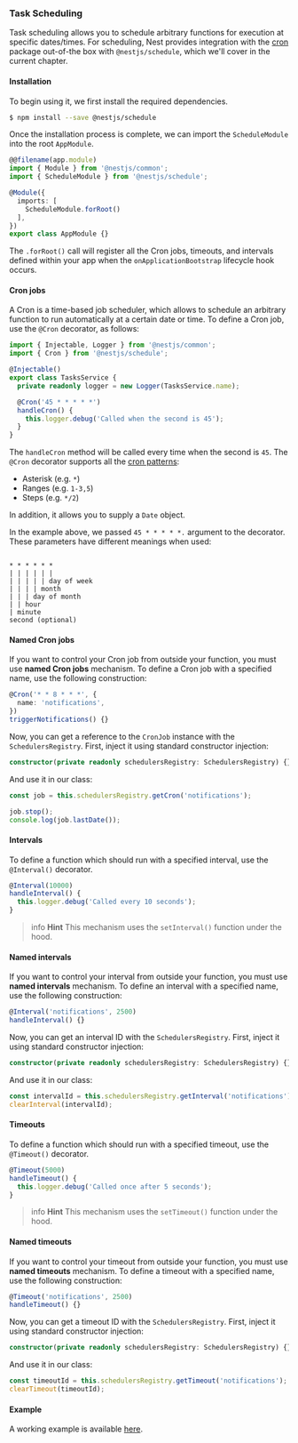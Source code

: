 ### Task Scheduling

Task scheduling allows you to schedule arbitrary functions for execution at specific dates/times.
For scheduling, Nest provides integration with the [cron](https://github.com/kelektiv/node-cron) package out-of-the box with `@nestjs/schedule`, which we'll cover in the current chapter.

#### Installation

To begin using it, we first install the required dependencies.

```bash
$ npm install --save @nestjs/schedule
```

Once the installation process is complete, we can import the `ScheduleModule` into the root `AppModule`.

```typescript
@@filename(app.module)
import { Module } from '@nestjs/common';
import { ScheduleModule } from '@nestjs/schedule';

@Module({
  imports: [
    ScheduleModule.forRoot()
  ],
})
export class AppModule {}
```

The `.forRoot()` call will register all the Cron jobs, timeouts, and intervals defined within your app when the `onApplicationBootstrap` lifecycle hook occurs.

#### Cron jobs

A Cron is a time-based job scheduler, which allows to schedule an arbitrary function to run automatically at a certain date or time. To define a Cron job, use the `@Cron` decorator, as follows:

```typescript
import { Injectable, Logger } from '@nestjs/common';
import { Cron } from '@nestjs/schedule';

@Injectable()
export class TasksService {
  private readonly logger = new Logger(TasksService.name);

  @Cron('45 * * * * *')
  handleCron() {
    this.logger.debug('Called when the second is 45');
  }
}
```

The `handleCron` method will be called every time when the second is `45`. The `@Cron` decorator supports all the [cron patterns](http://crontab.org/):

- Asterisk (e.g. `*`)
- Ranges (e.g. `1-3,5`)
- Steps (e.g. `*/2`)

In addition, it allows you to supply a `Date` object.

In the example above, we passed `45 * * * * *.` argument to the decorator. These parameters have different meanings when used:

<pre class="language-javascript"><code class="language-javascript">
* * * * * *
| | | | | |
| | | | | day of week
| | | | month
| | | day of month
| | hour
| minute
second (optional)
</code></pre>

#### Named Cron jobs

If you want to control your Cron job from outside your function, you must use **named Cron jobs** mechanism. To define a Cron job with a specified name, use the following construction:

```typescript
@Cron('* * 8 * * *', {
  name: 'notifications',
})
triggerNotifications() {}
```

Now, you can get a reference to the `CronJob` instance with the `SchedulersRegistry`. First, inject it using standard constructor injection:

```typescript
constructor(private readonly schedulersRegistry: SchedulersRegistry) {}
```

And use it in our class:

```typescript
const job = this.schedulersRegistry.getCron('notifications');

job.stop();
console.log(job.lastDate());
```

#### Intervals

To define a function which should run with a specified interval, use the `@Interval()` decorator.

```typescript
@Interval(10000)
handleInterval() {
  this.logger.debug('Called every 10 seconds');
}
```

> info **Hint** This mechanism uses the `setInterval()` function under the hood.

#### Named intervals

If you want to control your interval from outside your function, you must use **named intervals** mechanism. To define an interval with a specified name, use the following construction:

```typescript
@Interval('notifications', 2500)
handleInterval() {}
```

Now, you can get an interval ID with the `SchedulersRegistry`. First, inject it using standard constructor injection:

```typescript
constructor(private readonly schedulersRegistry: SchedulersRegistry) {}
```

And use it in our class:

```typescript
const intervalId = this.schedulersRegistry.getInterval('notifications');
clearInterval(intervalId);
```

#### Timeouts

To define a function which should run with a specified timeout, use the `@Timeout()` decorator.

```typescript
@Timeout(5000)
handleTimeout() {
  this.logger.debug('Called once after 5 seconds');
}
```

> info **Hint** This mechanism uses the `setTimeout()` function under the hood.

#### Named timeouts

If you want to control your timeout from outside your function, you must use **named timeouts** mechanism. To define a timeout with a specified name, use the following construction:

```typescript
@Timeout('notifications', 2500)
handleTimeout() {}
```

Now, you can get a timeout ID with the `SchedulersRegistry`. First, inject it using standard constructor injection:

```typescript
constructor(private readonly schedulersRegistry: SchedulersRegistry) {}
```

And use it in our class:

```typescript
const timeoutId = this.schedulersRegistry.getTimeout('notifications');
clearTimeout(timeoutId);
```

#### Example

A working example is available [here](https://github.com/nestjs/nest/tree/master/sample/27-scheduling).
